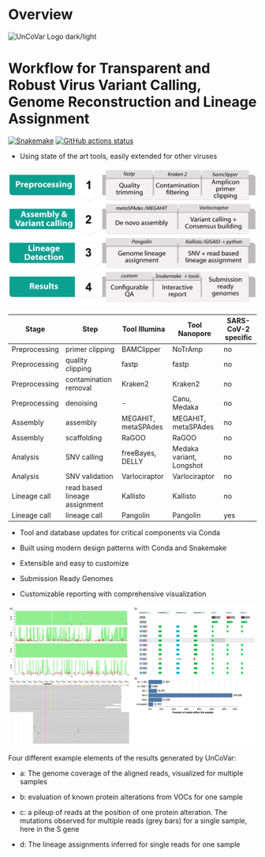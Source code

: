 # Overview

<picture>
  <source media="(prefers-color-scheme: dark)" srcset="https://github.com/IKIM-Essen/uncovar/assets/77535027/8e17c6fc-ff7a-4c25-afc9-7888036d693e" width="40%">
  <source media="(prefers-color-scheme: light)" srcset="https://github.com/IKIM-Essen/uncovar/assets/77535027/c99f5a94-749b-422e-b319-1e3700d40a8e" width="40%">
  <img alt="UnCoVar Logo dark/light">
</picture>

<h1>
Workflow for Transparent and Robust Virus Variant Calling, Genome Reconstruction
 and Lineage Assignment
</h1>

[![Snakemake](https://img.shields.io/badge/snakemake-≥7.0-brightgreen.svg)](https://snakemake.bitbucket.io)
[![GitHub actions status](https://github.com/koesterlab/snakemake-workflow-sars-cov2/workflows/Tests/badge.svg?branch=master)](https://github.com/koesterlab/snakemake-workflow-sars-cov2/actions?query=branch%3Amaster+workflow%3ATests)

- Using state of the art tools, easily extended for other viruses

![UnCoVar workflow](./assets/UnCoVar_wf_new.png)

| Stage | Step  | Tool Illumina | Tool Nanopore | SARS-CoV-2 specific |
|---|---|---|---|---|
| Preprocessing | primer clipping | BAMClipper | NoTrAmp | no |
| Preprocessing | quality clipping | fastp | fastp | no |
| Preprocessing | contamination removal | Kraken2 | Kraken2 | no |
| Preprocessing | denoising | - | Canu, Medaka | no |
| Assembly | assembly | MEGAHIT, metaSPAdes | MEGAHIT, metaSPAdes | no |
| Assembly | scaffolding | RaGOO | RaGOO | no |
| Analysis | SNV calling | freeBayes, DELLY | Medaka variant, Longshot | no |
| Analysis | SNV validation | Varlociraptor | Varlociraptor | no |
| Lineage call | read based lineage assignment | Kallisto | Kallisto | no |
| Lineage call | lineage call | Pangolin | Pangolin | yes |

- Tool and database updates for critical components via Conda

- Built using modern design patterns with Conda and Snakemake

- Extensible and easy to customize

- Submission Ready Genomes

- Customizable reporting with comprehensive visualization

![UnCoVar visuals](./assets/Report_panel.png)

Four different example elements of the results generated by UnCoVar:

- a: The genome coverage of the aligned reads, visualized for multiple samples

- b: evaluation of known protein alterations from VOCs for one sample

- c: a pileup of reads at the position of one protein alteration. The mutations
 observed for multiple reads (grey bars) for a single sample, here in the S gene

- d: The lineage assignments inferred for single reads for one sample
